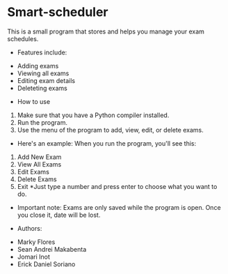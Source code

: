 # Smart-scheduler
This is a small program that stores and helps you manage your exam schedules.

* Features include:
- Adding exams
- Viewing all exams
- Editing exam details
- Deleteting exams


* How to use
1. Make sure that you have a Python compiler installed.
2. Run the program.
3. Use the menu of the program to add, view, edit, or delete exams.


* Here's an example:
When you run the program, you'll see this:
1. Add New Exam
2. View All Exams
3. Edit Exams
4. Delete Exams
5. Exit
*Just type a number and press enter to choose what you want to do.


* Important note:
Exams are only saved while the program is open. Once you close it, date will be lost.


* Authors:
- Marky Flores
- Sean Andrei Makabenta
- Jomari Inot
- Erick Daniel Soriano

